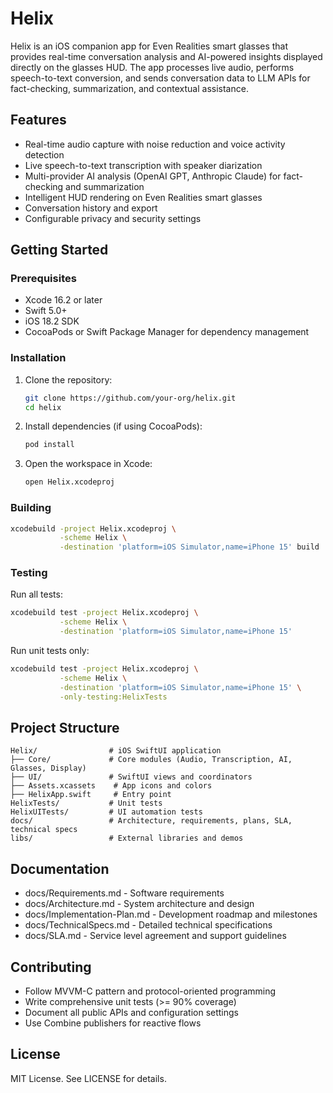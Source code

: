 # Helix

Helix is an iOS companion app for Even Realities smart glasses that provides real-time conversation analysis and AI-powered insights displayed directly on the glasses HUD. The app processes live audio, performs speech-to-text conversion, and sends conversation data to LLM APIs for fact-checking, summarization, and contextual assistance.

## Features
- Real-time audio capture with noise reduction and voice activity detection
- Live speech-to-text transcription with speaker diarization
- Multi-provider AI analysis (OpenAI GPT, Anthropic Claude) for fact-checking and summarization
- Intelligent HUD rendering on Even Realities smart glasses
- Conversation history and export
- Configurable privacy and security settings

## Getting Started
### Prerequisites
- Xcode 16.2 or later
- Swift 5.0+
- iOS 18.2 SDK
- CocoaPods or Swift Package Manager for dependency management

### Installation
1. Clone the repository:
   ```bash
   git clone https://github.com/your-org/helix.git
   cd helix
   ```
2. Install dependencies (if using CocoaPods):
   ```bash
   pod install
   ```
3. Open the workspace in Xcode:
   ```bash
   open Helix.xcodeproj
   ```

### Building
```bash
xcodebuild -project Helix.xcodeproj \
           -scheme Helix \
           -destination 'platform=iOS Simulator,name=iPhone 15' build
```

### Testing
Run all tests:
```bash
xcodebuild test -project Helix.xcodeproj \
           -scheme Helix \
           -destination 'platform=iOS Simulator,name=iPhone 15'
```
Run unit tests only:
```bash
xcodebuild test -project Helix.xcodeproj \
           -scheme Helix \
           -destination 'platform=iOS Simulator,name=iPhone 15' \
           -only-testing:HelixTests
```

## Project Structure
```
Helix/                # iOS SwiftUI application
├── Core/             # Core modules (Audio, Transcription, AI, Glasses, Display)
├── UI/               # SwiftUI views and coordinators
├── Assets.xcassets    # App icons and colors
├── HelixApp.swift     # Entry point
HelixTests/           # Unit tests
HelixUITests/         # UI automation tests
docs/                 # Architecture, requirements, plans, SLA, technical specs
libs/                 # External libraries and demos
```

## Documentation
- docs/Requirements.md - Software requirements
- docs/Architecture.md - System architecture and design
- docs/Implementation-Plan.md - Development roadmap and milestones
- docs/TechnicalSpecs.md - Detailed technical specifications
- docs/SLA.md - Service level agreement and support guidelines

## Contributing
- Follow MVVM-C pattern and protocol-oriented programming
- Write comprehensive unit tests (>= 90% coverage)
- Document all public APIs and configuration settings
- Use Combine publishers for reactive flows

## License
MIT License. See LICENSE for details.
